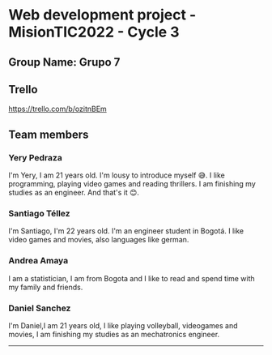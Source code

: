 # Web development project - MisionTIC2022 - Cycle 3

## Group Name: Grupo 7

## Trello

<https://trello.com/b/ozitnBEm>

## Team members

### Yery Pedraza

I'm Yery, I am 21 years old. I'm lousy to introduce myself 😅. I like programming, playing video games and reading thrillers. I am finishing my studies as an engineer. And that's it 😊.

### Santiago Téllez

I'm Santiago, I'm 22 years old. I'm an engineer student in Bogotá. I like video games and movies, also languages like german.

### Andrea Amaya

I am a statistician, I am from Bogota and I like to read and spend time with my family and friends.

### Daniel Sanchez

I'm Daniel,I am 21 years old, I like playing volleyball, videogames and movies, I am finishing my studies as an mechatronics engineer.

---
